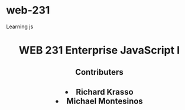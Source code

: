 # web-231
Learning js 

<header>
  <h1>WEB 231 Enterprise JavaScript I</h1>
<header>
  
  <h2>Contributers<h2>
    <ui>
      <li>Richard Krasso</li>
      <li>Michael Montesinos</li>
    </ui?
